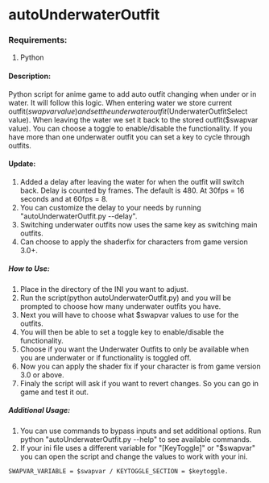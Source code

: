 # autoUnderwaterOutfit
   
### Requirements:
  1. Python
    
    
#### Description:
  Python script for anime game to add auto outfit changing when under or in water. It will follow this logic. When entering water we store current outfit($swapvar value) and set the underwater outfit($UnderwaterOutfitSelect value). When leaving the water we set it back to the stored outfit($swapvar value). You can choose a toggle to enable/disable the functionality. If you have more than one underwater outfit you can set a key to cycle through outfits.
     

#### Update:
  1. Added a delay after leaving the water for when the outfit will switch back. Delay is counted by frames. The default is 480. At 30fps = 16 seconds and at 60fps = 8.
  2. You can customize the delay to your needs by running "autoUnderwaterOutfit.py --delay".
  3. Switching underwater outfits now uses the same key as switching main outfits.
  4. Can choose to apply the shaderfix for characters from game version 3.0+.
       
     
##### How to Use:
  1. Place in the directory of the INI you want to adjust.
  2. Run the script(python autoUnderwaterOutfit.py) and you will be prompted to choose how many underwater outfits you have.
  3. Next you will have to choose what $swapvar values to use for the outfits.
  4. You will then be able to set a toggle key to enable/disable the functionality.
  5. Choose if you want the Underwater Outfits to only be available when you are underwater or if functionality is toggled off.
  6. Now you can apply the shader fix if your character is from game version 3.0 or above.
  6. Finaly the script will ask if you want to revert changes. So you can go in game and test it out.
      
      
##### Additional Usage:
  1. You can use commands to bypass inputs and set additional options. Run python "autoUnderwaterOutfit.py --help" to see available commands.
  2. If your ini file uses a different variable for "[KeyToggle]" or "$swapvar" you can open the script and change the values to work with your ini.

```
SWAPVAR_VARIABLE = $swapvar / KEYTOGGLE_SECTION = $keytoggle.
```
